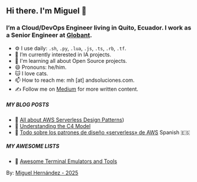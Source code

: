 ## Hi there. I'm Miguel 👋

### I’m a Cloud/DevOps Engineer living in Quito, Ecuador. I work as a Senior Engineer at [Globant](https://www.globant.com/). 

- ⚙️ I use daily: `.sh`, `.py`, `.lua`, `.js`, `.ts`, `.rb`, `.tf`.
- 🌱 I’m currently interested in IA projects.
- 👯 I'm learning all about Open Source projects.
- 😄 Pronouns: he/him.
- 🐱 I love cats.
- 📫 How to reach me: mh [at] andsoluciones.com.
- ✍️ Follow me on [Medium](https://medium.com/@mhernandezve) for more written content.

##### MY BLOG POSTS
- 📙 [All about AWS Serverless Design Patterns](https://medium.com/globant/all-about-aws-serverless-design-patterns-885106882e5f))
- 📘 [Understanding the C4 Model](https://medium.com/globant/understanding-the-c4-model-64dceb60fe73)
- 📘 [Todo sobre los patrones de diseño «serverless» de AWS](https://medium.com/@mhernandezve/todo-sobre-los-patrones-de-dise%C3%B1o-serverless-de-aws-a250223fd741) Spanish 🇪🇸

##### MY AWESOME LISTS
-  🔖 [Awesome Terminal Emulators and Tools](https://github.com/mhernandezve/awesome-terminal)

By: [Miguel Hernández - 2025](https://miguelhernandezgiusti.com)

